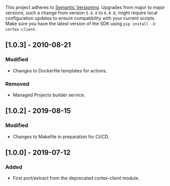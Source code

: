 This project adheres to [Semantic Versioning](https://semver.org/spec/v2.0.0.html). Upgrades from major to major versions, such a change from version `5.6.0` to `6.0.0`, might require local configuration updates to ensure compatibility with your current scripts. Make sure you have the latest version of the SDK using `pip install -U cortex-client`.

## [1.0.3] - 2010-08-21
### Modified
* Changes to Dockerfile templates for actions.
### Removed
* Managed Projects builder service.

## [1.0.2] - 2019-08-15
### Modified
* Changes to Makefile in preparation for CI/CD.

## [1.0.0] - 2019-07-12
### Added
* First port/extract from the deprecated cortex-client module.
